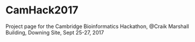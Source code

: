 # CamHack2017
Project page for the Cambridge Bioinformatics Hackathon, @Craik Marshall Building, Downing Site, Sept 25-27, 2017

